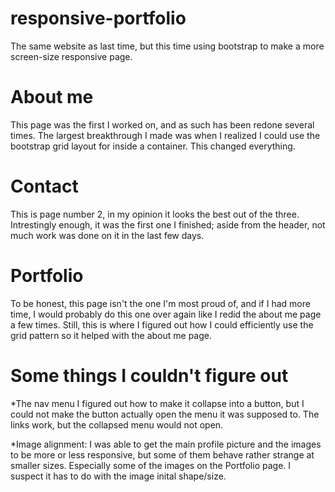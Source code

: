# responsive-portfolio
The same website as last time, but this time using bootstrap to make a more screen-size responsive page.

# About me
This page was the first I worked on, and as such has been redone several times. The largest breakthrough I made was when I realized I could use the bootstrap grid layout for inside a container. This changed everything.

# Contact
This is page number 2, in my opinion it looks the best out of the three. Intrestingly enough, it was the first one I finished; aside from the header, not much work was done on it in the last few days.

# Portfolio
To be honest, this page isn't the one I'm most proud of, and if I had more time, I would probably do this one over again like I redid the about me page a few times. Still, this is where I figured out how I could efficiently use the grid pattern so it helped with the about me page.

# Some things I couldn't figure out
*The nav menu I figured out how to make it collapse into a button, but I could not make the button actually open the menu it was supposed to. The links work, but the collapsed menu would not open.

*Image alignment: I was able to get the main profile picture and the images to be more or less responsive, but some of them behave rather strange at smaller sizes. Especially some of the images on the Portfolio page. I suspect it has to do with the image inital shape/size.